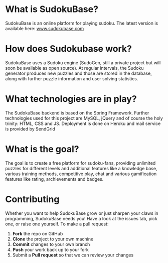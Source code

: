# What is SudokuBase?
SudokuBase is an online platform for playing sudoku. The latest version is available here: www.sudokubase.com

# How does Sudokubase work?
SudokuBase uses a Sudoku engine (SudoGen, still a private project but will soon be available as open source).
At regular intervals, the Sudoku generator produces new puzzles and those are stored in the database, along with further
puzzle information and user solving statistics.

# What technologies are in play? 
The SudokuBase backend is based on the Spring Framework. Further technologies used for this project are 
MySQL, jQuery and of course the holy trinity: HTML, CSS and JS. Deployment is done
on Heroku and mail service is provided by SendGrid

# What is the goal?
The goal is to create a free platform for sudoku-fans, providing unlimited puzzles for different levels
and additional features like a knowledge base, various training methods, competitive play, chat and various 
gamification features like rating, archievements and badges.

# Contributing
Whether you want to help SudokuBase grow or just sharpen your claws in programming, SudokuBase needs you!
Have a look at the issues tab, pick one, or raise one yourself. To make a pull request:

 1. **Fork** the repo on GitHub
 2. **Clone** the project to your own machine
 3. **Commit** changes to your own branch
 4. **Push** your work back up to your fork
 5. Submit a **Pull request** so that we can review your changes
